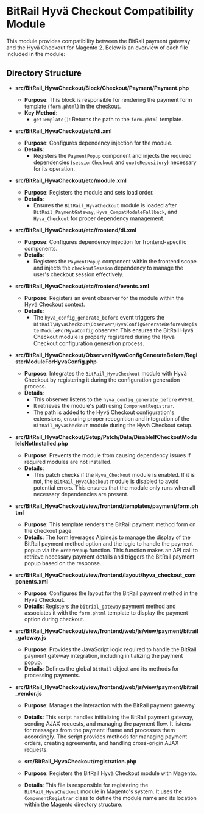 # BitRail Hyvä Checkout Compatibility Module

This module provides compatibility between the BitRail payment gateway and the Hyvä Checkout for Magento 2. Below is an overview of each file included in the module:

## Directory Structure

- **src/BitRail_HyvaCheckout/Block/Checkout/Payment/Payment.php**

  - **Purpose**: This block is responsible for rendering the payment form template (`form.phtml`) in the checkout.
  - **Key Method**:
    - `getTemplate()`: Returns the path to the `form.phtml` template.

- **src/BitRail_HyvaCheckout/etc/di.xml**

  - **Purpose**: Configures dependency injection for the module.
  - **Details**:
    - Registers the `PaymentPopup` component and injects the required dependencies (`sessionCheckout` and `quoteRepository`) necessary for its operation.

- **src/BitRail_HyvaCheckout/etc/module.xml**

  - **Purpose**: Registers the module and sets load order.
  - **Details**:
    - Ensures the `BitRail_HyvaCheckout` module is loaded after `BitRail_PaymentGateway`, `Hyva_CompatModuleFallback`, and `Hyva_Checkout` for proper dependency management.

- **src/BitRail_HyvaCheckout/etc/frontend/di.xml**

  - **Purpose**: Configures dependency injection for frontend-specific components.
  - **Details**:
    - Registers the `PaymentPopup` component within the frontend scope and injects the `checkoutSession` dependency to manage the user's checkout session effectively.

- **src/BitRail_HyvaCheckout/etc/frontend/events.xml**

  - **Purpose**: Registers an event observer for the module within the Hyvä Checkout context.
  - **Details**:
    - The `hyva_config_generate_before` event triggers the `BitRail\HyvaCheckout\Observer\HyvaConfigGenerateBefore\RegisterModuleForHyvaConfig` observer. This ensures the BitRail Hyvä Checkout module is properly registered during the Hyvä Checkout configuration generation process.

- **src/BitRail_HyvaCheckout/Observer/HyvaConfigGenerateBefore/RegisterModuleForHyvaConfig.php**

  - **Purpose**: Integrates the `BitRail_HyvaCheckout` module with Hyvä Checkout by registering it during the configuration generation process.
  - **Details**:
    - This observer listens to the `hyva_config_generate_before` event.
    - It retrieves the module's path using `ComponentRegistrar`.
    - The path is added to the Hyvä Checkout configuration's extensions, ensuring proper recognition and integration of the `BitRail_HyvaCheckout` module during the Hyvä Checkout setup.

- **src/BitRail_HyvaCheckout/Setup/Patch/Data/DisableIfCheckoutModuleIsNotInstalled.php**

  - **Purpose**: Prevents the module from causing dependency issues if required modules are not installed.
  - **Details**:
    - This patch checks if the `Hyva_Checkout` module is enabled. If it is not, the `BitRail_HyvaCheckout` module is disabled to avoid potential errors. This ensures that the module only runs when all necessary dependencies are present.

- **src/BitRail_HyvaCheckout/view/frontend/templates/payment/form.phtml**

  - **Purpose**: This template renders the BitRail payment method form on the checkout page.
  - **Details**: The form leverages Alpine.js to manage the display of the BitRail payment method option and the logic to handle the payment popup via the `orderPopup` function. This function makes an API call to retrieve necessary payment details and triggers the BitRail payment popup based on the response.

- **src/BitRail_HyvaCheckout/view/frontend/layout/hyva_checkout_components.xml**

  - **Purpose**: Configures the layout for the BitRail payment method in the Hyvä Checkout.
  - **Details**: Registers the `bitrial_gateway` payment method and associates it with the `form.phtml` template to display the payment option during checkout.

- **src/BitRail_HyvaCheckout/view/frontend/web/js/view/payment/bitrail_gateway.js**

  - **Purpose**: Provides the JavaScript logic required to handle the BitRail payment gateway integration, including initializing the payment popup.
  - **Details**: Defines the global `BitRail` object and its methods for processing payments.

- **src/BitRail_HyvaCheckout/view/frontend/web/js/view/payment/bitrail_vendor.js**

  - **Purpose**: Manages the interaction with the BitRail payment gateway.
  - **Details**: This script handles initializing the BitRail payment gateway, sending AJAX requests, and managing the payment flow. It listens for messages from the payment iframe and processes them accordingly. The script provides methods for managing payment orders, creating agreements, and handling cross-origin AJAX requests.

  - **src/BitRail_HyvaCheckout/registration.php**
  - **Purpose**: Registers the BitRail Hyvä Checkout module with Magento.
  - **Details**: This file is responsible for registering the `BitRail_HyvaCheckout` module in Magento's system. It uses the `ComponentRegistrar` class to define the module name and its location within the Magento directory structure.
